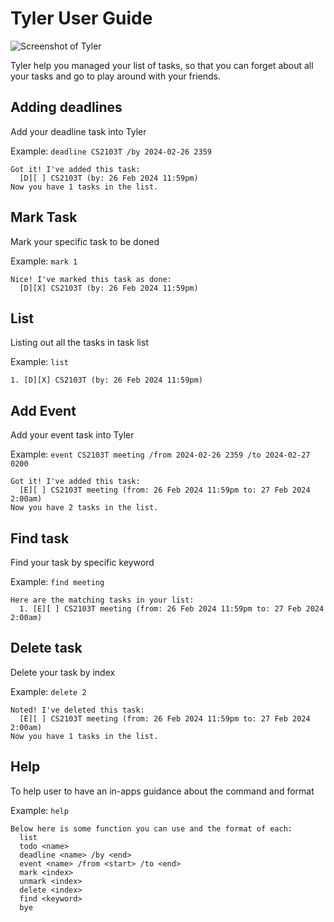 # Tyler User Guide

![Screenshot of Tyler](https://ty-stan0417.github.io/ip/Ui.png)

Tyler help you managed your list of tasks, so that you can forget about all your tasks and go to play around with your friends.

## Adding deadlines

Add your deadline task into Tyler

Example: `deadline CS2103T /by 2024-02-26 2359`

```
Got it! I've added this task:
  [D][ ] CS2103T (by: 26 Feb 2024 11:59pm)
Now you have 1 tasks in the list.
```

## Mark Task

Mark your specific task to be doned

Example: `mark 1`

```
Nice! I've marked this task as done:
  [D][X] CS2103T (by: 26 Feb 2024 11:59pm)
```


## List

Listing out all the tasks in task list

Example: `list`

```
1. [D][X] CS2103T (by: 26 Feb 2024 11:59pm)
```

## Add Event

Add your event task into Tyler

Example: `event CS2103T meeting /from 2024-02-26 2359 /to 2024-02-27 0200`

```
Got it! I've added this task:
  [E][ ] CS2103T meeting (from: 26 Feb 2024 11:59pm to: 27 Feb 2024 2:00am)
Now you have 2 tasks in the list.
```

## Find task

Find your task by specific keyword

Example: `find meeting`

```
Here are the matching tasks in your list:
  1. [E][ ] CS2103T meeting (from: 26 Feb 2024 11:59pm to: 27 Feb 2024 2:00am)
```

## Delete task

Delete your task by index

Example: `delete 2`

```
Noted! I've deleted this task:
  [E][ ] CS2103T meeting (from: 26 Feb 2024 11:59pm to: 27 Feb 2024 2:00am)
Now you have 1 tasks in the list.
```

## Help

To help user to have an in-apps guidance about the command and format

Example: `help`

```
Below here is some function you can use and the format of each:
  list
  todo <name>
  deadline <name> /by <end>
  event <name> /from <start> /to <end>
  mark <index>
  unmark <index>
  delete <index>
  find <keyword>
  bye
```